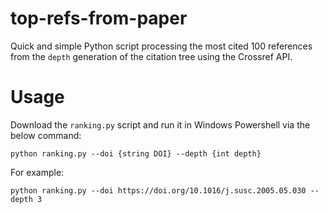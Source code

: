 # top-refs-from-paper
Quick and simple Python script processing the most cited 100 references from the `depth` generation of the citation tree using the Crossref API.

# Usage
Download the `ranking.py` script and run it in Windows Powershell via the below command:
```
python ranking.py --doi {string DOI} --depth {int depth}
```
For example:
```
python ranking.py --doi https://doi.org/10.1016/j.susc.2005.05.030 --depth 3
```
